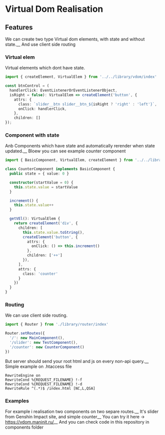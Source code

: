 # Virtual Dom Realisation

## Features

We can create two type Virtual dom elements, with state and without state.__ 
And use client side routing

### Virtual elem
Virtual elements which dont have state.
```ts 
import { createElement, VirtualElem } from '../../library/vdom/index'

const btnControl = (
  handlerClick: EventListenerOrEventListenerObject, 
  isRight = false): VirtualElem => createElement('button', {
    attrs: {
      class: `slider__btn slider__btn_${isRight ? 'right' : 'left'}`,
      onClick: handlerClick,
    },
    children: []
});
```

### Component with state
Anb Components which have state and automatically rerender when state updated.__
Bloew you can see example counter component
```ts 
import { BasicComponent, VirtualElem, createElement } from '../../library/vdom/index'

class CounterComponent implements BasicComponent { 
  public state = { value: 0 }

  constructor(startValue = 0) {
    this.state.value = startValue
  }

  increment() {
    this.state.value++
  }

  getVEl(): VirtualElem {
    return createElement('div', {
      children: [
        this.state.value.toString(),
        createElement('button', {
          attrs: {
            onClick: () => this.increment()
          },
          children: ['++']
        }),
      ],
      attrs: {
        class: 'counter'
      }
    })
  }
}
```
### Routing
We can use client side routing.
```ts
import { Router } from './library/router/index'

Router.setRoutes({
  '/': new MainComponent(),
  '/slider': new TestComponent(),
  '/counter': new CounterComponent()
})
```
But server should send your root html and js on every non-api query.__
Simple example on .htaccess file
```
RewriteEngine on
RewriteCond %{REQUEST_FILENAME} !-f
RewriteCond %{REQUEST_FILENAME} !-d
RewriteRule ^(.*)$ /index.html [NC,L,QSA]
```

### Examples 
For example i realisation two components on two separe routes.__
It's slider from Genshin Impact site, and simple counter__
You can try it here -> https://vdom.maninit.ru/__
And you can check code in this repository in components folder

